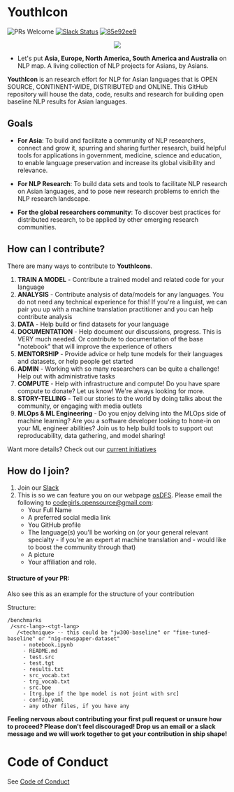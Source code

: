 # YouthIcon

![PRs Welcome](https://img.shields.io/badge/PRs-welcome-brightgreen.svg)
[![Slack Status](https://img.shields.io/badge/slack-join_chat-white.svg?logo=slack&style=social)](https://join.slack.com/t/youthiconworkspace/shared_invite/zt-e102vcid-l9LyldQJ303mePF9rxGWDQ)
[![85e92ee9](https://user-images.githubusercontent.com/41269164/84294764-440e7200-ab67-11ea-8732-fa5973d2b09a.png )](https://scodein.tech/)

<div align="center">
<img src="https://pbs.twimg.com/profile_images/1255858628986384384/d7Lk9I-w_400x400.jpg" >
</div>

- Let's put **Asia, Europe, North America, South America and Australia** on NLP map. A living collection of NLP projects for Asians, by Asians.

**YouthIcon** is an research effort for NLP for Asian languages that is OPEN SOURCE, CONTINENT-WIDE, DISTRIBUTED and ONLINE. This GitHub repository will house the data, code, results and research for building open baseline NLP results for Asian languages.

## Goals
- **For Asia**: To build and facilitate a community of NLP researchers, connect and grow it, spurring and sharing further research, build helpful tools for applications in government, medicine, science and education, to enable language preservation and increase its global visibility and relevance. 

- **For NLP Research**: To build data sets and tools to facilitate NLP research on Asian languages, and to pose new research problems to enrich the NLP research landscape.

- **For the global researchers community**: To discover best practices for distributed research, to be applied by other emerging research communities.

## How can I contribute?

There are many ways to contribute to **YouthIcons**.

1. **TRAIN A MODEL** - Contribute a trained model and related code for your language
2. **ANALYSIS** - Contribute analysis of data/models for any languages. You do not need any technical experience for this! If you're a linguist, we can pair you up with a machine translation practitioner and you can help contribute analysis
3. **DATA** - Help build or find datasets for your language
4. **DOCUMENTATION** - Help document our discussions, progress. This is VERY much needed. Or contribute to documentation of the base "notebook" that will improve the experience of others
5. **MENTORSHIP** - Provide advice or help tune models for their languages and datasets, or help people get started
6. **ADMIN** - Working with so many researchers can be quite a challenge! Help out with administrative tasks
7. **COMPUTE** - Help with infrastructure and compute! Do you have spare compute to donate? Let us know! We're always looking for more.
9. **STORY-TELLING** - Tell our stories to the world by doing talks about the community, or engaging with media outlets
10. **MLOps & ML Engineering** - Do you enjoy delving into the MLOps side of machine learning? Are you a software developer looking to hone-in on your ML engineer abilities? Join us to help build tools to support out reproducability, data gathering, and model sharing!

Want more details? Check out our [current initiatives](https://github.com/osDFS/YouthIcon/blob/master/initiatives.md)

## How do I join?

1. Join our [Slack](https://join.slack.com/t/youthiconworkspace/shared_invite/zt-e102vcid-l9LyldQJ303mePF9rxGWDQ)
2. This is so we can feature you on our webpage [osDFS](https://www.osdfs.in). Please email the following to codegirls.opensource@gmail.com:
    - Your Full Name
    - A preferred social media link
    - You GitHub profile
    - The language(s) you'll be working on (or your general relevant specialty - if you're an expert at machine translation and - would like to boost the community through that)
    - A picture
    - Your affiliation and role.

#### Structure of your PR:

Also see this as an example for the structure of your contribution

Structure:
 ```
/benchmarks
  /<src-lang>-<tgt-lang>
    /<technique> -- this could be "jw300-baseline" or "fine-tuned-baseline" or "nig-newspaper-dataset"
      - notebook.ipynb
      - README.md
      - test.src
      - test.tgt
      - results.txt
      - src_vocab.txt
      - trg_vocab.txt
      - src.bpe
      - [trg.bpe if the bpe model is not joint with src]
      - config.yaml
      - any other files, if you have any
```


**Feeling nervous about contributing your first pull request or unsure how to proceed? Please don't feel discouraged! Drop us an email or a slack message and we will work together to get your contribution in ship shape!**

# Code of Conduct

See [Code of Conduct](https://github.com/osDFS/Code-of-Conduct/blob/master/code-of-conduct.md)
